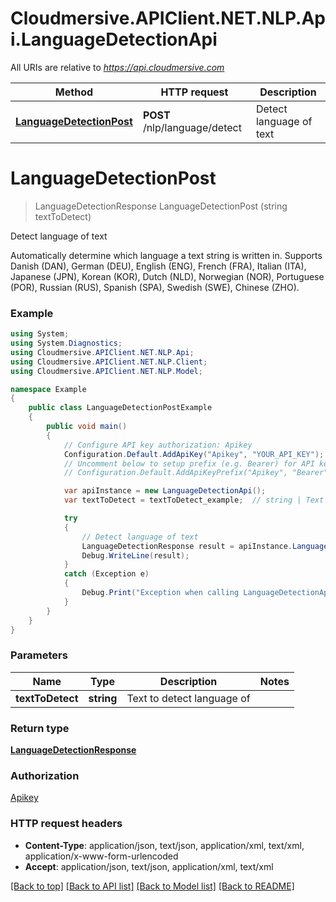 # Cloudmersive.APIClient.NET.NLP.Api.LanguageDetectionApi

All URIs are relative to *https://api.cloudmersive.com*

Method | HTTP request | Description
------------- | ------------- | -------------
[**LanguageDetectionPost**](LanguageDetectionApi.md#languagedetectionpost) | **POST** /nlp/language/detect | Detect language of text


<a name="languagedetectionpost"></a>
# **LanguageDetectionPost**
> LanguageDetectionResponse LanguageDetectionPost (string textToDetect)

Detect language of text

Automatically determine which language a text string is written in.  Supports Danish (DAN), German (DEU), English (ENG), French (FRA), Italian (ITA), Japanese (JPN), Korean (KOR), Dutch (NLD), Norwegian (NOR), Portuguese (POR), Russian (RUS), Spanish (SPA), Swedish (SWE), Chinese (ZHO).

### Example
```csharp
using System;
using System.Diagnostics;
using Cloudmersive.APIClient.NET.NLP.Api;
using Cloudmersive.APIClient.NET.NLP.Client;
using Cloudmersive.APIClient.NET.NLP.Model;

namespace Example
{
    public class LanguageDetectionPostExample
    {
        public void main()
        {
            // Configure API key authorization: Apikey
            Configuration.Default.AddApiKey("Apikey", "YOUR_API_KEY");
            // Uncomment below to setup prefix (e.g. Bearer) for API key, if needed
            // Configuration.Default.AddApiKeyPrefix("Apikey", "Bearer");

            var apiInstance = new LanguageDetectionApi();
            var textToDetect = textToDetect_example;  // string | Text to detect language of

            try
            {
                // Detect language of text
                LanguageDetectionResponse result = apiInstance.LanguageDetectionPost(textToDetect);
                Debug.WriteLine(result);
            }
            catch (Exception e)
            {
                Debug.Print("Exception when calling LanguageDetectionApi.LanguageDetectionPost: " + e.Message );
            }
        }
    }
}
```

### Parameters

Name | Type | Description  | Notes
------------- | ------------- | ------------- | -------------
 **textToDetect** | **string**| Text to detect language of | 

### Return type

[**LanguageDetectionResponse**](LanguageDetectionResponse.md)

### Authorization

[Apikey](../README.md#Apikey)

### HTTP request headers

 - **Content-Type**: application/json, text/json, application/xml, text/xml, application/x-www-form-urlencoded
 - **Accept**: application/json, text/json, application/xml, text/xml

[[Back to top]](#) [[Back to API list]](../README.md#documentation-for-api-endpoints) [[Back to Model list]](../README.md#documentation-for-models) [[Back to README]](../README.md)

